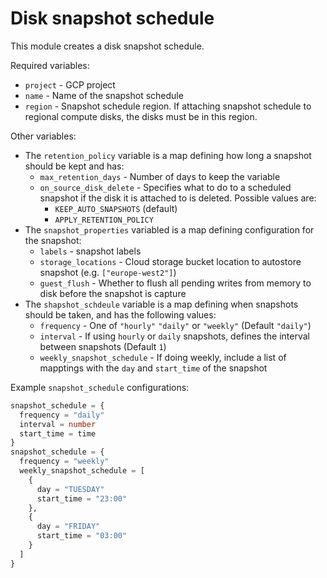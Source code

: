 # Disk snapshot schedule
This module creates a disk snapshot schedule.

Required variables:
* `project` - GCP project
* `name` - Name of the snapshot schedule
* `region` - Snapshot schedule region. If attaching snapshot schedule to regional compute disks, 
             the disks must be in this region.

Other variables:
* The `retention_policy` variable is a map defining how long a snapshot should be kept and has:
  * `max_retention_days` - Number of days to keep the variable
  * `on_source_disk_delete` - Specifies what to do to a scheduled snapshot if the disk it is attached to is deleted. 
     Possible values are:
    * `KEEP_AUTO_SNAPSHOTS` (default) 
    * `APPLY_RETENTION_POLICY`
* The `snapshot_properties` variabled is a map defining configuration for the snapshot:
    * `labels` - snapshot labels
    * `storage_locations` - Cloud storage bucket location to autostore snapshot (e.g. `["europe-west2"]`)
    * `guest_flush` - Whether to flush all pending writes from memory to disk before the snapshot is capture
* The `shapshot_schdeule` variable is a map defining when snapshots should be taken, and has the following values:  
  * `frequency` - One of `"hourly"` `"daily"` or `"weekly"` (Default `"daily"`)
  * `interval` - If using `hourly` or `daily` snapshots, defines the interval between snapshots (Default `1`)
  * `weekly_snapshot_schedule` - If doing weekly, include a list of mapptings with the `day` and `start_time` of the snapshot



Example `snapshot_schedule` configurations:
```terraform
snapshot_schedule = {
  frequency = "daily"
  interval = number
  start_time = time
}
snapshot_schedule = {
  frequency = "weekly"
  weekly_snapshot_schedule = [
    {
      day = "TUESDAY"
      start_time = "23:00"
    },
    {
      day = "FRIDAY"
      start_time = "03:00"
    }
  ]
}
```
